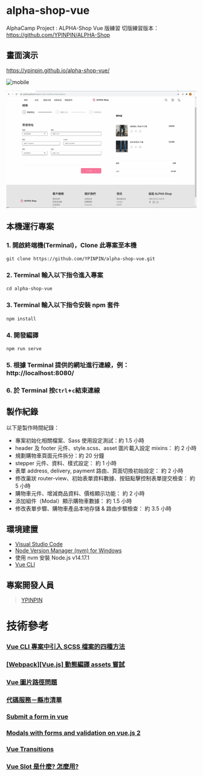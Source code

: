# alpha-shop-vue

AlphaCamp Project : ALPHA-Shop Vue 版練習
切版練習版本：https://github.com/YPINPIN/ALPHA-Shop

## 畫面演示

https://ypinpin.github.io/alpha-shop-vue/

![mobile](./mobile.gif)

![desktop](./desktop.gif)

## 本機運行專案

### 1. 開啟終端機(Terminal)，Clone 此專案至本機

```
git clone https://github.com/YPINPIN/alpha-shop-vue.git
```

### 2. Terminal 輸入以下指令進入專案

```
cd alpha-shop-vue
```

### 3. Terminal 輸入以下指令安裝 npm 套件

```
npm install
```

### 4. 開發編譯

```
npm run serve
```

### 5. 根據 Terminal 提供的網址進行連線，例：http://localhost:8080/

### 6. 於 Terminal 按`Ctrl`+`c`結束連線

## 製作紀錄

以下是製作時間紀錄：

- 專案初始化相關檔案、Sass 使用設定測試：約 1.5 小時
- header 及 footer 元件、style.scss、asset 圖片載入設定 mixins： 約 2 小時
- 規劃購物車頁面元件拆分：約 20 分鐘
- stepper 元件、資料、樣式設定： 約 1 小時
- 表單 address, delivery, payment 路由、頁面切換初始設定： 約 2 小時
- 修改巢狀 router-view、初始表單資料數據、按鈕點擊控制表單提交檢查： 約 5 小時
- 購物車元件、增減商品資料、價格顯示功能： 約 2 小時
- 添加組件（Modal）顯示購物車數據： 約 1.5 小時
- 修改表單步驟、購物車產品本地存儲 & 路由步驟檢查： 約 3.5 小時

## 環境建置

- [Visual Studio Code](https://code.visualstudio.com/)
- [Node Version Manager (nvm) for Windows](https://github.com/coreybutler/nvm-windows/releases)
- 使用 nvm 安裝 Node.js v14.17.1
- [Vue CLI](https://cli.vuejs.org/)

## 專案開發人員

> [YPINPIN](https://github.com/YPINPIN)

# 技術參考

### [Vue CLI 專案中引入 SCSS 檔案的四種方法](https://medium.com/unalai/vue-%E5%B0%88%E6%A1%88%E4%B8%AD%E5%BC%95%E5%85%A5-scss-%E6%AA%94%E6%A1%88%E7%9A%84%E5%9B%9B%E7%A8%AE%E6%96%B9%E6%B3%95-%E8%A9%B2%E5%A6%82%E4%BD%95%E4%BD%BF%E7%94%A8%E5%91%A2-9babcd3a4ef1)

### [[Webpack][Vue.js] 動態編譯 assets 嘗試](https://yuugou727.github.io/blog/2018/04/09/webpack-vue-dynamic-assets/)

### [Vue 圖片路徑問題](https://medium.com/@franklion1227/vue-js-%E5%9C%96%E7%89%87%E8%B7%AF%E5%BE%91%E5%95%8F%E9%A1%8C-907d6af6fe88)

### [代碼服務－縣市清單](https://data.gov.tw/dataset/101905)

### [Submit a form in vue](https://stackoverflow.com/a/61882627)

### [Modals with forms and validation on vue.js 2](https://vuejsexamples.com/modals-with-forms-and-validation-on-vue-js-2/)

### [Vue Transitions](https://vuejs.org/v2/guide/transitions.html)

### [Vue Slot 是什麼? 怎麼用?](https://medium.com/itsems-frontend/vue-slot-21e1ec9968f8)
